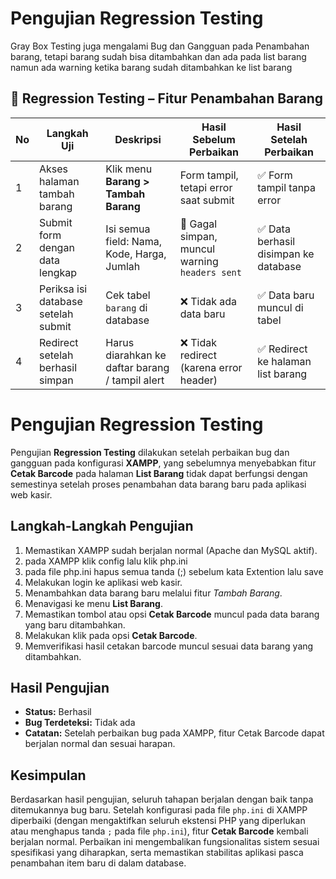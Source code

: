 # Pengujian Regression Testing
Gray Box Testing juga mengalami Bug dan Gangguan pada Penambahan barang, tetapi barang sudah bisa ditambahkan dan ada pada list barang namun ada warning ketika barang sudah ditambahkan ke list barang
## 🧪 Regression Testing – Fitur Penambahan Barang

| No | Langkah Uji                                         | Deskripsi                                              | Hasil Sebelum Perbaikan                     | Hasil Setelah Perbaikan                     |
|----|-----------------------------------------------------|--------------------------------------------------------|---------------------------------------------|---------------------------------------------|
| 1  | Akses halaman tambah barang                         | Klik menu **Barang > Tambah Barang**                  | Form tampil, tetapi error saat submit       | ✅ Form tampil tanpa error                  |
| 2  | Submit form dengan data lengkap                     | Isi semua field: Nama, Kode, Harga, Jumlah            | 🔴 Gagal simpan, muncul warning `headers sent` | ✅ Data berhasil disimpan ke database       |
| 3  | Periksa isi database setelah submit                 | Cek tabel `barang` di database                        | ❌ Tidak ada data baru                      | ✅ Data baru muncul di tabel                |
| 4  | Redirect setelah berhasil simpan                    | Harus diarahkan ke daftar barang / tampil alert       | ❌ Tidak redirect (karena error header)      | ✅ Redirect ke halaman list barang       





# Pengujian Regression Testing
Pengujian **Regression Testing** dilakukan setelah perbaikan bug dan gangguan pada konfigurasi **XAMPP**, yang sebelumnya menyebabkan fitur **Cetak Barcode** pada halaman **List Barang** tidak dapat berfungsi dengan semestinya setelah proses penambahan data barang baru pada aplikasi web kasir.

## Langkah-Langkah Pengujian
1. Memastikan XAMPP sudah berjalan normal (Apache dan MySQL aktif).
2. pada XAMPP klik config lalu klik php.ini
3. pada file php.ini hapus semua tanda (;) sebelum kata Extention lalu save
5. Melakukan login ke aplikasi web kasir.
6. Menambahkan data barang baru melalui fitur *Tambah Barang*.
7. Menavigasi ke menu **List Barang**.
8. Memastikan tombol atau opsi **Cetak Barcode** muncul pada data barang yang baru ditambahkan.
9. Melakukan klik pada opsi **Cetak Barcode**.
10. Memverifikasi hasil cetakan barcode muncul sesuai data barang yang ditambahkan.

## Hasil Pengujian
- **Status:** Berhasil
- **Bug Terdeteksi:** Tidak ada
- **Catatan:** Setelah perbaikan bug pada XAMPP, fitur Cetak Barcode dapat berjalan normal dan sesuai harapan.

## Kesimpulan
Berdasarkan hasil pengujian, seluruh tahapan berjalan dengan baik tanpa ditemukannya bug baru. Setelah konfigurasi pada file `php.ini` di XAMPP diperbaiki (dengan mengaktifkan seluruh ekstensi PHP yang diperlukan atau menghapus tanda `;` pada file `php.ini`), fitur **Cetak Barcode** kembali berjalan normal. Perbaikan ini mengembalikan fungsionalitas sistem sesuai spesifikasi yang diharapkan, serta memastikan stabilitas aplikasi pasca penambahan item baru di dalam database.

